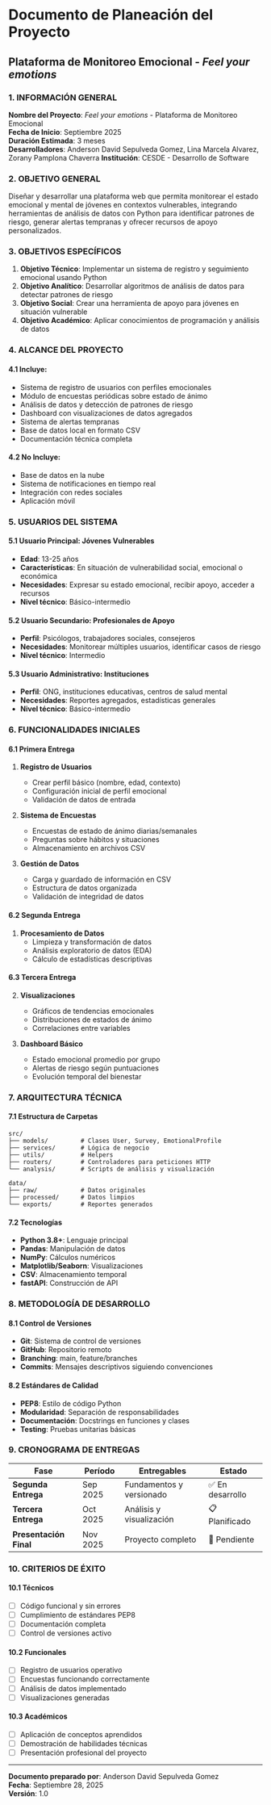 # Documento de Planeación del Proyecto
## Plataforma de Monitoreo Emocional - _Feel your emotions_

### 1. INFORMACIÓN GENERAL

**Nombre del Proyecto**: _Feel your emotions_ - Plataforma de Monitoreo Emocional  
**Fecha de Inicio**: Septiembre 2025  
**Duración Estimada**: 3 meses  
**Desarrolladores**: Anderson David Sepulveda Gomez, Lina Marcela Alvarez, Zorany Pamplona Chaverra
**Institución**: CESDE - Desarrollo de Software  

### 2. OBJETIVO GENERAL

Diseñar y desarrollar una plataforma web que permita monitorear el estado emocional y mental de jóvenes en contextos vulnerables, integrando herramientas de análisis de datos con Python para identificar patrones de riesgo, generar alertas tempranas y ofrecer recursos de apoyo personalizados.

### 3. OBJETIVOS ESPECÍFICOS

1. **Objetivo Técnico**: Implementar un sistema de registro y seguimiento emocional usando Python
2. **Objetivo Analítico**: Desarrollar algoritmos de análisis de datos para detectar patrones de riesgo
3. **Objetivo Social**: Crear una herramienta de apoyo para jóvenes en situación vulnerable
4. **Objetivo Académico**: Aplicar conocimientos de programación y análisis de datos

### 4. ALCANCE DEL PROYECTO

#### 4.1 Incluye:
- Sistema de registro de usuarios con perfiles emocionales
- Módulo de encuestas periódicas sobre estado de ánimo
- Análisis de datos y detección de patrones de riesgo
- Dashboard con visualizaciones de datos agregados
- Sistema de alertas tempranas
- Base de datos local en formato CSV
- Documentación técnica completa

#### 4.2 No Incluye:
- Base de datos en la nube
- Sistema de notificaciones en tiempo real
- Integración con redes sociales
- Aplicación móvil

### 5. USUARIOS DEL SISTEMA

#### 5.1 Usuario Principal: Jóvenes Vulnerables
- **Edad**: 13-25 años
- **Características**: En situación de vulnerabilidad social, emocional o económica
- **Necesidades**: Expresar su estado emocional, recibir apoyo, acceder a recursos
- **Nivel técnico**: Básico-intermedio

#### 5.2 Usuario Secundario: Profesionales de Apoyo
- **Perfil**: Psicólogos, trabajadores sociales, consejeros
- **Necesidades**: Monitorear múltiples usuarios, identificar casos de riesgo
- **Nivel técnico**: Intermedio

#### 5.3 Usuario Administrativo: Instituciones
- **Perfil**: ONG, instituciones educativas, centros de salud mental
- **Necesidades**: Reportes agregados, estadísticas generales
- **Nivel técnico**: Básico-intermedio

### 6. FUNCIONALIDADES INICIALES
#### 6.1 Primera Entrega

1. **Registro de Usuarios**
   - Crear perfil básico (nombre, edad, contexto)
   - Configuración inicial de perfil emocional
   - Validación de datos de entrada

2. **Sistema de Encuestas**
   - Encuestas de estado de ánimo diarias/semanales
   - Preguntas sobre hábitos y situaciones
   - Almacenamiento en archivos CSV

3. **Gestión de Datos**
   - Carga y guardado de información en CSV
   - Estructura de datos organizada
   - Validación de integridad de datos

#### 6.2 Segunda Entrega
1. **Procesamiento de Datos**
   - Limpieza y transformación de datos
   - Análisis exploratorio de datos (EDA)
   - Cálculo de estadísticas descriptivas

#### 6.3 Tercera Entrega
2. **Visualizaciones**
   - Gráficos de tendencias emocionales
   - Distribuciones de estados de ánimo
   - Correlaciones entre variables

3. **Dashboard Básico**
   - Estado emocional promedio por grupo
   - Alertas de riesgo según puntuaciones
   - Evolución temporal del bienestar

### 7. ARQUITECTURA TÉCNICA

#### 7.1 Estructura de Carpetas
```
src/
├── models/         # Clases User, Survey, EmotionalProfile
├── services/       # Lógica de negocio 
├── utils/          # Helpers
├── routers/        # Controladores para peticiones HTTP
└── analysis/       # Scripts de análisis y visualización

data/
├── raw/            # Datos originales
├── processed/      # Datos limpios
└── exports/        # Reportes generados
```

#### 7.2 Tecnologías
- **Python 3.8+**: Lenguaje principal
- **Pandas**: Manipulación de datos
- **NumPy**: Cálculos numéricos
- **Matplotlib/Seaborn**: Visualizaciones
- **CSV**: Almacenamiento temporal
- **fastAPI**: Construcción de API

### 8. METODOLOGÍA DE DESARROLLO

#### 8.1 Control de Versiones
- **Git**: Sistema de control de versiones
- **GitHub**: Repositorio remoto
- **Branching**: main, feature/branches
- **Commits**: Mensajes descriptivos siguiendo convenciones

#### 8.2 Estándares de Calidad
- **PEP8**: Estilo de código Python
- **Modularidad**: Separación de responsabilidades
- **Documentación**: Docstrings en funciones y clases
- **Testing**: Pruebas unitarias básicas

### 9. CRONOGRAMA DE ENTREGAS

| Fase | Período | Entregables | Estado |
|------|---------|-------------|---------|
| **Segunda Entrega** | Sep 2025 | Fundamentos y versionado | ✅ En desarrollo |
| **Tercera Entrega** | Oct 2025 | Análisis y visualización | 📋 Planificado |
| **Presentación Final** | Nov 2025 | Proyecto completo | 📅 Pendiente |

### 10. CRITERIOS DE ÉXITO

#### 10.1 Técnicos
- [ ] Código funcional y sin errores
- [ ] Cumplimiento de estándares PEP8
- [ ] Documentación completa
- [ ] Control de versiones activo

#### 10.2 Funcionales
- [ ] Registro de usuarios operativo
- [ ] Encuestas funcionando correctamente
- [ ] Análisis de datos implementado
- [ ] Visualizaciones generadas

#### 10.3 Académicos
- [ ] Aplicación de conceptos aprendidos
- [ ] Demostración de habilidades técnicas
- [ ] Presentación profesional del proyecto

---

**Documento preparado por**: Anderson David Sepulveda Gomez  
**Fecha**: Septiembre 28, 2025  
**Versión**: 1.0